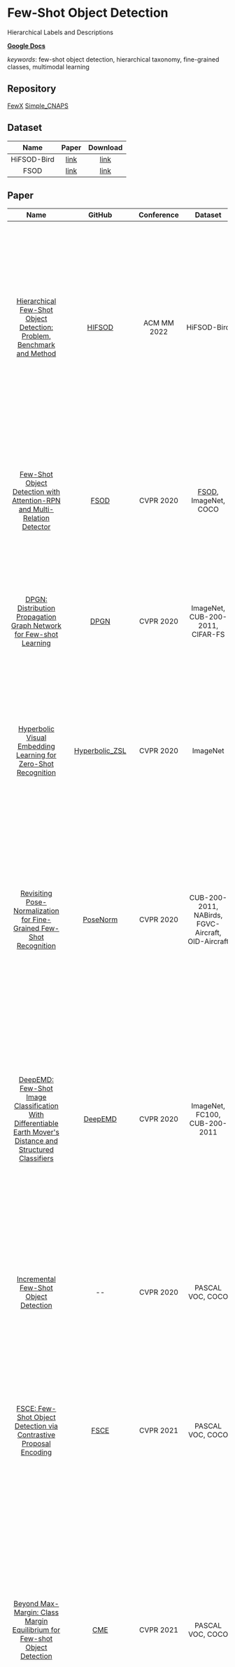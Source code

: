 # Few-Shot Object Detection

Hierarchical Labels and Descriptions

[**Google Docs**](https://docs.google.com/document/d/1Oo5Fmn59FydMTINBItJ42xAIAXJJpzrw6AtDYC_J2BY/)

*keywords*: few-shot object detection, hierarchical taxonomy, fine-grained classes, multimodal learning

## Repository

[FewX](https://github.com/fanq15/FewX)
[Simple_CNAPS](https://github.com/peymanbateni/simple-cnaps)

## Dataset

| Name | Paper | Download |
| :--: | :---: | :------: |
| HiFSOD-Bird | [link](https://arxiv.org/pdf/2210.03940.pdf) | [link](https://drive.google.com/drive/folders/1w_gqllWURJuYvzV85nTISW53cY6Rsv4f) |
| FSOD | [link](https://arxiv.org/pdf/1908.01998.pdf) | [link](https://drive.google.com/drive/folders/1XXADD7GvW8M_xzgFpHfudYDYtKtDgZGM) |

## Paper

| Name | GitHub | Conference | Dataset | Details |
| :--: | :----: | :--------: | :-----: | :-----: |
| [Hierarchical Few-Shot Object Detection: Problem, Benchmark and Method](https://arxiv.org/pdf/2210.03940.pdf) | [HIFSOD](https://github.com/zhanglu-cst/HIFSOD) | ACM MM 2022 | HiFSOD-Bird | It proposed and solved hierarchical few-shot object detection problem, which aims to detect objects with hierarchical categories in the FSOD paradigm. Also provided a benchmark dataset HiFSOD-Bird, and the first Hi-FSOD method HiCLPL (Hierarchical Contrastive Learning and Probabilistic Loss). |
| [Few-Shot Object Detection with Attention-RPN and Multi-Relation Detector](https://arxiv.org/pdf/1908.01998.pdf) | [FSOD](https://github.com/fanq15/Few-Shot-Object-Detection-Dataset) | CVPR 2020 | [FSOD](https://drive.google.com/drive/folders/1XXADD7GvW8M_xzgFpHfudYDYtKtDgZGM), ImageNet, COCO | It proposed a few-shot object detection network. Central to method are Attention-RPN, Multi-Relation Detector and Contrastive Training strategy. Also contributed a new dataset FSOD. |
| [DPGN: Distribution Propagation Graph Network for Few-shot Learning](https://arxiv.org/pdf/2003.14247.pdf) | [DPGN](https://github.com/megvii-research/DPGN) | CVPR 2020 | ImageNet, CUB-200-2011, CIFAR-FS | It proposed a distribution propagation graph network, which conveys both the distribution-level relations and instance-level relations in each few-shot learning task. |
| [Hyperbolic Visual Embedding Learning for Zero-Shot Recognition](https://openaccess.thecvf.com/content_CVPR_2020/papers/Liu_Hyperbolic_Visual_Embedding_Learning_for_Zero-Shot_Recognition_CVPR_2020_paper.pdf) | [Hyperbolic_ZSL](https://github.com/ShaoTengLiu/Hyperbolic_ZSL) | CVPR 2020 | ImageNet | It proposed a Hyperbolic Visual Embedding Learning Network, which learns image embeddings in hyperbolic space, which is capable of preserving the hierarchical structure of semantic classes in low dimensions. |
| [Revisiting Pose-Normalization for Fine-Grained Few-Shot Recognition](https://arxiv.org/pdf/2004.00705.pdf) | [PoseNorm](https://github.com/Tsingularity/PoseNorm_Fewshot) | CVPR 2020 | CUB-200-2011, NABirds, FGVC-Aircraft, OID-Aircraft | Want a model to learn subtle, fine-grained distinctions between different classes based on a few images alone. Use pose-normalized representations: first localize semantic parts in each image, and then describe images by characterizing the appearance of each part. |
| [DeepEMD: Few-Shot Image Classification With Differentiable Earth Mover's Distance and Structured Classifiers](https://openaccess.thecvf.com/content_CVPR_2020/papers/Zhang_DeepEMD_Few-Shot_Image_Classification_With_Differentiable_Earth_Movers_Distance_and_CVPR_2020_paper.pdf) | [DeepEMD](https://github.com/icoz69/DeepEMD) | CVPR 2020 | ImageNet, FC100, CUB-200-2011 | It adopted the Earth Mover’s Distance (EMD) as a metric to compute a structural distance between dense image representations to determine image relevance. To handle k-shot classification, it proposed to learn a structured fully connected layer that can directly classify dense image representations with the EMD. |
| [Incremental Few-Shot Object Detection](https://arxiv.org/pdf/2003.04668.pdf) | -- | CVPR 2020 | PASCAL VOC, COCO | Consider the Incremental Few-Shot Detection problem setting. Then OpeN-ended Centre nEt (ONCE) is designed for incrementally learning to detect novel class objects with few examples. |
| [FSCE: Few-Shot Object Detection via Contrastive Proposal Encoding](https://arxiv.org/pdf/2103.05950.pdf) | [FSCE](https://github.com/megvii-research/FSCE) | CVPR 2021 | PASCAL VOC, COCO | Object proposals with different IoU scores are analogous to the intra-image augmentation used in contrastive approaches. Presented Few-Shot object detection via Contrastive Proposal Encoding. |
| [Beyond Max-Margin: Class Margin Equilibrium for Few-shot Object Detection](https://arxiv.org/pdf/2103.04612.pdf) | [CME](https://github.com/Bohao-Lee/CME) | CVPR 2021 | PASCAL VOC, COCO | It proposed a class margin equilibrium approach, with the aim to optimize both feature space partition and novel class reconstruction in a systematic way. CME first uses a fully connected layer to decouple localization features, then introduces class margin loss during feature learning, finally disturbs the features of novel class instances in an adversarial min-max fashion. |
| [Dense Relation Distillation with Context-aware Aggregation for Few-Shot Object Detection](https://arxiv.org/pdf/2103.17115.pdf) | [DCNet](https://github.com/hzhupku/DCNet) | CVPR 2021 | PASCAL VOC, COCO | It proposed Dense Relation Distillation with Context-aware Aggregation. |
| [Generalized Few-Shot Object Detection without Forgetting](https://arxiv.org/pdf/2105.09491.pdf) | [GFSD](https://github.com/Megvii-BaseDetection/GFSD) | CVPR 2021 | PASCAL VOC, COCO | Retentive R-CNN consists of Bias-Balanced RPN to debias the pretrained RPN and Re-detector to find few-shot class objects without forgetting previous knowledge. |
| [Few-Shot Incremental Learning with Continually Evolved Classifiers](https://arxiv.org/pdf/2104.03047.pdf) | [CEC](https://github.com/icoz69/CEC-CVPR2021) | CVPR 2021 | CIFAR-100, ImageNet, CUB-200-2011 | First, adopt a decoupled learning strategy of representations and classifiers that only the classifiers are updated in each incremental session. Second, propose a Continually Evolved Classifier that employs a graph model to propagate context information between classifiers for adaptation. |
| [Hallucination Improves Few-Shot Object Detection](https://arxiv.org/pdf/2105.01294.pdf) | [HallucFsDet](https://github.com/pppplin/HallucFsDet) | CVPR 2021 | PASCAL VOC, COCO | Try to build a better model of variation for novel classes by transferring the shared within-class variation from base classes. It introduced a hallucinator network that learns to generate training examples in the region of interest feature space. |
| [Semantic Relation Reasoning for Shot-Stable Few-Shot Object Detection](https://arxiv.org/pdf/2103.01903.pdf) | -- | CVPR 2021 | PASCAL VOC, COCO | Represent each class concept by a semantic embedding learned from a large corpus of text. The detector projects the image representations of objects into this embedding space. |
| [Few-Shot Object Detection via Classification Refinement and Distractor Retreatment](https://openaccess.thecvf.com/content/CVPR2021/papers/Li_Few-Shot_Object_Detection_via_Classification_Refinement_and_Distractor_Retreatment_CVPR_2021_paper.pdf) | -- | CVPR 2021 | PASCAL VOC, COCO | It tried to solve classification incapability (false positives) caused by category confusion from the aspects of both architectural enhancement and hard-example mining. |
| [Few-Shot Classification With Feature Map Reconstruction Networks](https://arxiv.org/pdf/2012.01506.pdf) | [FRN](https://github.com/Tsingularity/FRN) | CVPR 2021 | CUB-200-2011, FGVC-Aircraft, iNaturalist, ImageNet | The ability of the network to reconstruct a query feature map from support features of a given class predicts membership of the query in that class. |
| [Transformation Invariant Few-Shot Object Detection](https://openaccess.thecvf.com/content/CVPR2021/papers/Li_Transformation_Invariant_Few-Shot_Object_Detection_CVPR_2021_paper.pdf) | -- | CVPR 2021 | PASCAL VOC, COCO | It proposed a Transformation Invariant Principle that can be applied to meta-learning models for boosting the detection performance on novel class objects. |
| [UniT: Unified Knowledge Transfer for Any-shot Object Detection and Segmentation](https://arxiv.org/pdf/2006.07502.pdf) | [UniT](https://github.com/ubc-vision/UniT) | CVPR 2021 | PASCAL VOC, COCO | It proposed a semi-supervised model that is applicable to a range of supervision: from zero to a few instance-level samples per novel class. |
| [Adaptive Image Transformer for One-Shot Object Detection](https://openaccess.thecvf.com/content/CVPR2021/papers/Chen_Adaptive_Image_Transformer_for_One-Shot_Object_Detection_CVPR_2021_paper.pdf) | -- | CVPR 2021 | PASCAL VOC, COCO | The main idea leverages the concept of language translation to boost metric-learning-based detection methods. It proposed the Adaptive Image Transformer module that deploys an attention-based encoder-decoder architecture. |
| [Accurate Few-shot Object Detection with Support-Query Mutual Guidance and Hybrid Loss](https://openaccess.thecvf.com/content/CVPR2021/papers/Zhang_Accurate_Few-Shot_Object_Detection_With_Support-Query_Mutual_Guidance_and_Hybrid_CVPR_2021_paper.pdf) | -- | CVPR 2021 | PASCAL VOC, COCO | It proposed a two-stage detector: 1. Employ a support-query mutual guidance mechanism to generate more support-relevant proposals. 2. Score and filter proposals via multi-level feature comparison based on a distance metric learnt by a hybrid loss. |
| [DETReg: Unsupervised Pretraining with Region Priors for Object Detection](https://arxiv.org/pdf/2106.04550.pdf) | [DETReg](https://github.com/amirbar/DETReg) | CVPR 2022 | PASCAL VOC, COCO, Airbus Ship | It introduced DETReg, a new self-supervised method that pretrains the entire object detection network, including the object localization and embedding components. |
| [Label, Verify, Correct: A Simple Few Shot Object Detection Method](https://arxiv.org/pdf/2112.05749.pdf) | [LVC](https://github.com/prannaykaul/lvc) | CVPR 2022 | PASCAL VOC, COCO | It introduced a pseudo-labelling method to source high quality pseudo-annotations from the training set, for each new category, to increase the number of training instances and reduce class imbalance. |
| [Sylph: A Hypernetwork Framework for Incremental Few-shot Object Detection](https://arxiv.org/pdf/2203.13903.pdf) | [Sylph](https://github.com/facebookresearch/sylph-few-shot-detection) | CVPR 2022 | COCO, LVIS | With a carefully designed class-conditional hypernetwork, fine-tune-free iFSD can be highly effective, especially when a large number of base categories with abundant data are available for meta-training. |
| [Few-Shot Object Detection with Fully Cross-Transformer](https://arxiv.org/pdf/2203.15021.pdf) | [FCT](https://github.com/GuangxingHan/FCT) | CVPR 2022 | PASCAL VOC, COCO | It proposed a Fully Cross-Transformer based model by incorporating cross-transformer into both the feature backbone and detection head. The model can improve the few-shot similarity learning between the two branches by introducing the multilevel interactions. |
| [Balanced and Hierarchical Relation Learning for One-Shot Object Detection](https://openaccess.thecvf.com/content/CVPR2022/papers/Yang_Balanced_and_Hierarchical_Relation_Learning_for_One-Shot_Object_Detection_CVPR_2022_paper.pdf) | [BHRL](https://github.com/hero-y/BHRL) | CVPR 2022 | PASCAL VOC, COCO | Contributions are two-fold: 1. Instance-level Hierarchical Relation module is proposed. 2. Ratio-Preserving Loss can protect the learning of rare positive samples. |
| [Pushing the Limits of Simple Pipelines for Few-Shot Learning: External Data and Fine-Tuning Make a Difference](https://arxiv.org/pdf/2204.07305.pdf) | [PMF](https://github.com/hushell/pmf_cvpr22) | CVPR 2022 | ImageNet, CIFAR-FS, CD-FSL, Meta-Dataset | Questions: 1. How pre-training on external data benefits FSL? 2. How state-of-the-art transformer architectures can be exploited? and 3. How fine-tuning mitigates domain shift? |
| [Generating Representative Samples for Few-Shot Classification](https://arxiv.org/pdf/2205.02918.pdf) | [FSL-VAE](https://github.com/cvlab-stonybrook/fsl-rsvae) | CVPR 2022 | ImageNet | It proposed to generate visual samples based on semantic embeddings using a conditional variational autoencoder model. Remove non-representative samples from the base training set when training the CVAE model. |
| [Task Discrepancy Maximization for Fine-Grained Few-Shot Classification](https://arxiv.org/pdf/2207.01376.pdf) | [TDM](https://github.com/leesb7426/CVPR2022-Task-Discrepancy-Maximization-for-Fine-grained-Few-Shot-Classification) | CVPR 2022 | CUB-200-2011, FGVC-Aircraft, iNaturalist, Stanford Cars, Stanford Dogs, Oxford-IIIT Pet | Try to localize the class-wise discriminative regions by highlighting channels encoding distinct information of the class. Task Discrepancy Maximization learns task-specific channel weights based on Support Attention Module and Query Attention Module. |
| [Kernelized Few-Shot Object Detection With Efficient Integral Aggregation](https://openaccess.thecvf.com/content/CVPR2022/papers/Zhang_Kernelized_Few-Shot_Object_Detection_With_Efficient_Integral_Aggregation_CVPR_2022_paper.pdf) | -- | CVPR 2022 | PASCAL VOC, COCO, FSOD | It designed a Kernelized Few-shot Object Detector by leveraging kernelized matrices computed over multiple proposal regions, which yield expressive non-linear representations whose model complexity is learned on the fly. |
| [VGSE: Visually-Grounded Semantic Embeddings for Zero-Shot Learning](https://arxiv.org/pdf/2203.10444.pdf) | [VGSE](https://github.com/wenjiaXu/VGSE) | CVPR 2022 | AwA2, CUB-200-2011, SUN Attribute | It proposed to discover semantic embeddings containing discriminative visual properties for zero-shot learning, without requiring any human annotation. |
| [Semantic-Aligned Fusion Transformer for One-Shot Object Detection](https://arxiv.org/pdf/2203.09093.pdf) | -- | CVPR 2022 | PASCAL VOC, COCO | Semantic-aligned Fusion Transformer has a vertical fusion module for cross-scale semantic enhancement and a horizontal fusion module for cross-sample feature fusion. |
| [Robust Region Feature Synthesizer for Zero-Shot Object Detection](https://arxiv.org/pdf/2201.00103.pdf) | [RRFS](https://github.com/HPL123/RRFS) | CVPR 2022 | PASCAL VOC, COCO, DIOR | The object detection framework contains an Intra-class Semantic Diverging component and an Inter-class Structure Preserving component. |
| [Matching Feature Sets for Few-shot Image Classification](https://arxiv.org/pdf/2204.00949.pdf) | [SetFeat](https://github.com/ArmanAfrasiyabi/SetFeat-fs) | CVPR 2022 | ImageNet, CUB-200-2011 | It proposed to adapt existing feature extractors to produce sets of feature vectors from images. |
| [Learning to Affiliate: Mutual Centralized Learning for Few-shot Classification](https://arxiv.org/pdf/2106.05517.pdf) | [MCL](https://github.com/LouieYang/MCL) | CVPR 2022 | ImageNet, CUB-200-2011, iNaturalist | It proposed a Mutual Centralized Learning to fully affiliate two disjoint dense features sets in a bidirectional paradigm. |
| [Joint Distribution Matters: Deep Brownian Distance Covariance for Few-Shot Classification](https://arxiv.org/pdf/2204.04567.pdf) | [DeepBDC](https://github.com/Fei-Long121/DeepBDC) | CVPR 2022 | ImageNet, CUB-200-2011, FGVC-Aircraft, Stanford Cars | Deep Brownian Distance Covariance learns image representations by measuring the discrepancy between joint characteristic functions of embedded features and product of the marginals. |
| [DiGeo: Discriminative Geometry-Aware Learning for Generalized Few-Shot Object Detection](https://arxiv.org/pdf/2303.09674.pdf) | [DiGeo](https://github.com/Phoenix-V/DiGeo) | CVPR 2023 | PASCAL VOC, COCO, LVIS | It proposed a new training framework to learn Geometry-aware features of interclass separation and intra-class compactness. |
| [Meta-Tuning Loss Functions and Data Augmentation for Few-Shot Object Detection](https://arxiv.org/pdf/2304.12161.pdf) | -- | CVPR 2023 | PASCAL VOC, COCO | It focused on the role of loss functions and augmentations as the force driving the fine-tuning process, and proposed to tune their dynamics through meta-learning principles. |
| [Generating Features With Increased Crop-Related Diversity for Few-Shot Object Detection](https://arxiv.org/pdf/2304.05096.pdf) | -- | CVPR 2023 | PASCAL VOC, COCO | It proposed a variational autoencoder based data generation model. The main idea is to transform the latent space such latent codes with different norms represent different crop-related variations. |
| [Prompt, Generate, then Cache: Cascade of Foundation Models makes Strong Few-shot Learners](https://arxiv.org/pdf/2303.02151.pdf) | [CaFo](https://github.com/OpenGVLab/CaFo) | CVPR 2023 | ImageNet, Stanford Cars, UCF101, Caltech 101, Oxford 102 Flower, SUN397, DTD, EuroSAT, FGVC-Aircraft, Oxford-IIIT Pet, Food-101 | The Cascade of Foundation models incorporates CLIP’s language-contrastive knowledge, DINO’s vision-contrastive knowledge, DALL-E’s vision-generative knowledge, and GPT-3’s language-generative knowledge. |
| [Multimodality Helps Unimodality: Cross-Modal Few-Shot Learning with Multimodal Models](https://arxiv.org/pdf/2301.06267.pdf) | [Cross-Modal](https://github.com/linzhiqiu/cross_modal_adaptation) | CVPR 2023 | ImageNet, ESC-50; Caltech 101, Oxford-IIIT Pet, Stanford Cars, Oxford 102 Flower, Food-101, FGVC-Aircraft, SUN397, DTD, EuroSAT, UCF101 | It proposed a simple cross-modal adaptation approach that learns from few-shot examples spanning different modalities, repurposing class names as additional one-shot training samples. Also constructed the first audiovisual few-shot benchmark. |
| [Semantic Prompt for Few-Shot Image Recognition](https://arxiv.org/pdf/2303.14123.pdf) | [SemanticPrompt](https://github.com/WentaoChen0813/SemanticPrompt) | CVPR 2023 | ImageNet, CIFAR-FS, FC100 | It proposed a Semantic Prompt approach for few-shot learning, and explored leveraging semantic information as prompts to tune the visual feature extraction network adaptively. |
| [NIFF: Alleviating Forgetting in Generalized Few-Shot Object Detection via Neural Instance Feature Forging](https://arxiv.org/pdf/2303.04958.pdf) | -- | CVPR 2023 | PASCAL VOC, COCO | Contribution: designed a standalone lightweight generator with class-wise heads to generate and replay diverse instance-level base features to the RoI head while fine-tuning on the novel data. |
| [Weak-Shot Object Detection Through Mutual Knowledge Transfer](https://openaccess.thecvf.com/content/CVPR2023/papers/Du_Weak-Shot_Object_Detection_Through_Mutual_Knowledge_Transfer_CVPR_2023_paper.pdf) | -- | CVPR 2023 | PASCAL VOC, COCO, ILSVRC | By jointly optimizing the classification loss and the proposed Knowledge Transfer loss, the multiple instance learning module effectively learns to classify object proposals into novel categories in the target dataset with the transferred knowledge from base categories in the source dataset. |
| [Few-Shot Learning with Visual Distribution Calibration and Cross-Modal Distribution Alignment](https://arxiv.org/pdf/2305.11439.pdf) | [SADA](https://github.com/bhrqw/SADA) | CVPR 2023 | CIFAR, ImageNet, Caltech 101, Oxford-IIIT Pet, Food-101, STL-10, UCF101, DTD, Stanford Cars, FGVC-Aircraft | It proposed a Selective Attack module, which consists of trainable adapters that generate spatial attention maps of images to guide the attacks on class-irrelevant image areas. |
| [Few-shot Object Detection via Feature Reweighting](https://arxiv.org/pdf/1812.01866.pdf) | [Fewshot_Detection](https://github.com/bingykang/Fewshot_Detection) | ICCV 2019 | PASCAL VOC, COCO | The proposed model leverages fully labeled base classes and quickly adapts to novel classes, using a meta feature learner and a reweighting module within a one-stage detection architecture. |
| [DeFRCN: Decoupled Faster R-CNN for Few-Shot Object Detection](https://arxiv.org/pdf/2108.09017.pdf) | [DeFRCN](https://github.com/er-muyue/DeFRCN) | ICCV 2021 | PASCAL VOC, COCO | It proposed Decoupled Faster R-CNN, extending Faster R-CNN by introducing Gradient Decoupled Layer for multistage decoupling and Prototypical Calibration Block for multi-task decoupling. |
| [Query Adaptive Few-Shot Object Detection with Heterogeneous Graph Convolutional Networks](https://arxiv.org/pdf/2112.09791.pdf) | [QA-FewDet](https://github.com/GuangxingHan/QA-FewDet) | ICCV 2021 | PASCAL VOC, COCO | It proposed a novel FSOD model using heterogeneous graph convolutional networks. Through efficient message passing among all the proposal and class nodes with three different types of edges, we could obtain context-aware proposal features and query-adaptive, multiclass-enhanced prototype representations for each class. |
| [Multi-scale Positive Sample Refinement for Few-shot Object Detection](https://arxiv.org/pdf/2007.09384.pdf) | [MPSR](https://github.com/jiaxi-wu/MPSR) | ECCV 2020 | PASCAL VOC, COCO | It proposed a Multi-scale Positive Sample Refinement approach to enrich object scales in FSOD and integrated it as an auxiliary branch to the popular architecture of Faster R-CNN with FPN. |
| [Few-Shot Object Detection and Viewpoint Estimation for Objects in the Wild](https://arxiv.org/pdf/2007.12107.pdf) | [FSDetView](https://github.com/YoungXIAO13/FewShotDetection) | ECCV 2020 | PASCAL VOC, COCO; ObjectNet3D, Pascal3D+, Pix3D | It guided the network prediction with class-representative features extracted from data in different modalities: image patches for object detection, and aligned 3D models for viewpoint estimation. |
| [Latent Embedding Feedback and Discriminative Features for Zero-Shot Classification](https://arxiv.org/pdf/2003.07833.pdf) | [TF-Vaegan](https://github.com/akshitac8/tfvaegan) | ECCV 2020 | CUB-200-2011, Oxford 102 Flower, SUN Attribute, AwA2 | It proposed to enforce semantic consistency at all stages of zero-shot learning: training, feature synthesis and classification. |
| [Few-Shot Video Object Detection](https://arxiv.org/pdf/2104.14805.pdf) | [FSVOD](https://github.com/fanq15/FSVOD) | ECCV 2022 | [FSVOD-500](https://drive.google.com/drive/folders/1DDQ81A8yVj7D8vLUS01657ATr2sK1zgC), [FSYTV-40](https://drive.google.com/drive/folders/1a1PpfAxeYL7AbxYViDDnx7ACFtRohVL5) | Contributions: 1. video dataset FSVOD-500; 2. Tube Proposal Network (TPN) to generate high-quality video tube proposals for aggregating feature representation for the target video object; 3. Temporal Matching Network (TMN+) for matching representative query tube features with better discriminative ability. |
| [AcroFOD: An Adaptive Method for Cross-domain Few-shot Object Detection](https://arxiv.org/pdf/2209.10904.pdf) | [AcroFOD](https://github.com/Hlings/AcroFOD) | ECCV 2022 | Cityscapes, SIM10k, ViPeD, COCO, KITTI | It proposed an adaptive method consisting of two parts: 1. An adaptive optimization strategy to select augmented data similar to target samples. 2. The multi-level domain-aware data augmentation to increase the diversity and rationality of augmented data. |
| [Tip-Adapter: Training-free Adaption of CLIP for Few-shot Classification](https://arxiv.org/pdf/2207.09519.pdf) | [Tip-Adapter](https://github.com/gaopengcuhk/Tip-Adapter) | ECCV 2022 | ImageNet, Stanford Cars, UCF101, Caltech 101, Oxford 102 Flower, SUN397, DTD, EuroSAT, FGVC-Aircraft, Oxford-IIIT Pet, Food-101 | Tip-Adapter constructs the adapter via a key-value cache model from the few-shot training set, and updates the prior knowledge encoded in CLIP by feature retrieval. |
| [Frustratingly Simple Few-Shot Object Detection](https://arxiv.org/pdf/2003.06957.pdf) | [FsDet](https://github.com/ucbdrive/few-shot-object-detection) | ICML 2020 | PASCAL VOC, COCO, LVIS | Fine-tuning only the last layer of existing detectors on rare classes is crucial. However, there's high variance in the few samples. So revise the evaluation protocols by sampling multiple groups of training examples to obtain stable comparison. |
| [Few-Shot Object Detection via Association and DIscrimination](https://arxiv.org/pdf/2111.11656.pdf) | [FADI](https://github.com/yhcao6/FADI) | NeurIPS 2021 | PASCAL VOC, COCO | It proposed a two-step fine-tuning framework which builds up a discriminative feature space for each novel class: 1. In the association step, construct a compact novel class feature space via explicitly imitating a specific base class feature space. 2. In the discrimination step, disentangle the classification branches for base and novel classes. |
| [Meta Faster R-CNN: Towards Accurate Few-Shot Object Detection with Attentive Feature Alignment](https://arxiv.org/pdf/2104.07719.pdf) | [Meta-FRCN](https://github.com/GuangxingHan/Meta-Faster-R-CNN) | AAAI 2022 | PASCAL VOC, COCO | To improve proposal generation for few-shot classes, it proposed to learn a lightweight metric-learning based prototype matching network. To improve the fine-grained few-shot proposal classification, it proposed a novel attentive feature alignment method. |
| [Few-Shot Object Detection via Variational Feature Aggregation](https://arxiv.org/pdf/2301.13411.pdf) | [VFA](https://github.com/csuhan/VFA) | AAAI 2023 | PASCAL VOC, COCO | It proposed a meta-learning framework with two novel feature aggregation schemes. First a Class-Agnostic Aggregation method, then a Variational Feature Aggregation method. |
| [Meta-DETR: Image-Level Few-Shot Object Detection with Inter-Class Correlation Exploitation](https://arxiv.org/pdf/2208.00219.pdf) | [Meta-DETR](https://github.com/ZhangGongjie/Meta-DETR) | TPAMI 2022 | PASCAL VOC, COCO | It proposed Meta-DETR, which is the first image-level few-shot detector, and introduces a novel inter-class correlational meta-learning strategy to capture and leverage the correlation among different classes. |
| [Fast Hierarchical Learning for Few-Shot Object Detection](https://arxiv.org/pdf/2210.05008.pdf) | -- | IROS 2022 | COCO | Treat few-shot detection as a hierarchical learning problem, where the novel classes are treated as the child classes of existing base classes and the background class. |

## Performance Comparison

💥 TODO
